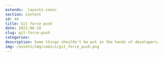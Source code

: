 ```yaml
---
extends: _layouts.comic
section: content
id: 44
title: Git force push
date: 2021-06-18
slug: git-force-push
categories:
description: Some things shouldn't be put in the hands of developers.
img: /assets/img/comics/git_force_push.png
---
```

